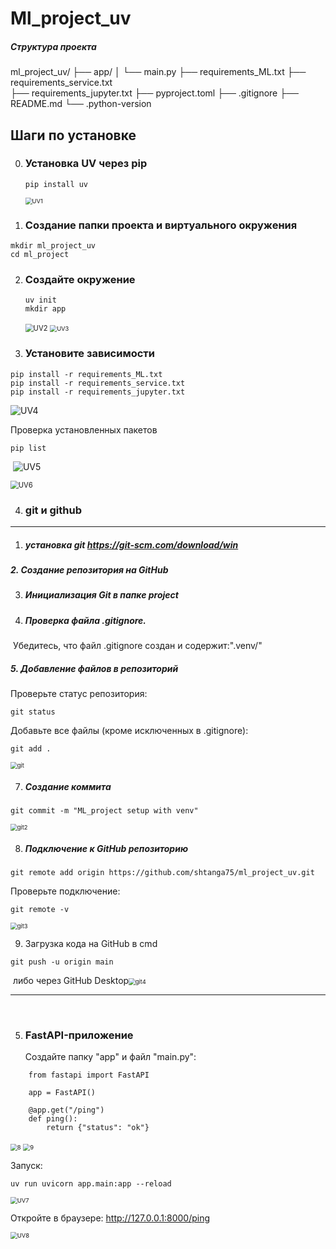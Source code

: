 # Ml_project_uv

##### Структура проекта

ml_project_uv/
├── app/
│   └── main.py
├── requirements_ML.txt
├── requirements_service.txt  
├── requirements_jupyter.txt
├── pyproject.toml
├── .gitignore
├── README.md
└── .python-version

## Шаги по установке

0. ### Установка UV через pip

   ```
   pip install uv
   ```

   <img src="screens\UV1.jpg" alt="UV1" style="zoom:67%;" />

1.  ### Создание папки проекта и виртуального окружения

```
mkdir ml_project_uv
cd ml_project
```

2.	### Создайте окружение
	
	```
	uv init
	mkdir app
	```
	
	<img src="screens\UV2.jpg" alt="UV2" style="zoom: 80%;" />
	
	<img src="screens\UV3.jpg" alt="UV3" style="zoom:67%;" />
	
3.	### Установите зависимости
```
pip install -r requirements_ML.txt
pip install -r requirements_service.txt
pip install -r requirements_jupyter.txt
```
![UV4](screens\UV4.jpg)

Проверка установленных пакетов

```
pip list
```

​	![UV5](screens\UV5.jpg)

<img src="screens\UV6.jpg" alt="UV6" style="zoom: 80%;" />




4. ### git и github
---


1. ##### установка git https://git-scm.com/download/win
#####    2. Создание репозитория на GitHub

3. ##### Инициализация Git в папке project

4. ##### Проверка файла .gitignore. 

​	Убедитесь, что файл .gitignore создан и содержит:".venv/"

#####    5. Добавление файлов в репозиторий

Проверьте статус репозитория: 
```		
git status
```
 Добавьте все файлы (кроме исключенных в .gitignore): 
```
git add .
```

<img src="screens\git.jpg" alt="git" style="zoom:67%;" />


7. ##### Создание коммита
```
git commit -m "ML_project setup with venv"
```

<img src="screens\git2.jpg" alt="git2" style="zoom:67%;" />


8. ##### Подключение к GitHub репозиторию

```
git remote add origin https://github.com/shtanga75/ml_project_uv.git
```

Проверьте подключение:
```
git remote -v
```

<img src="screens\git3.jpg" alt="git3" style="zoom:67%;" />


9. Загрузка кода на GitHub в cmd

```
git push -u origin main
```

​	либо через GitHub Desktop<img src="screens\git4.jpg" alt="git4" style="zoom:67%;" />

------


​			

5. 	### FastAPI-приложение

	Создайте папку "app" и файл "main.py":

```
    from fastapi import FastAPI

	app = FastAPI()

	@app.get("/ping")
	def ping():
		return {"status": "ok"}
```

<img src="screens\8.jpg" alt="8" style="zoom: 67%;" />

<img src="screens\9.jpg" alt="9" style="zoom:67%;" />

Запуск:

```
uv run uvicorn app.main:app --reload
```
<img src="screens\UV7.jpg" alt="UV7" style="zoom:67%;" />

Откройте в браузере: http://127.0.0.1:8000/ping

<img src="screens\UV8.jpg" alt="UV8" style="zoom:67%;" />